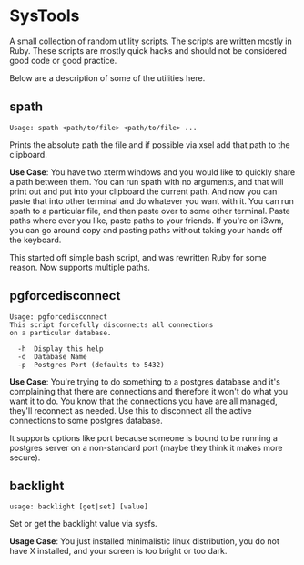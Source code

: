 # SysTools

A small collection of random utility scripts. The scripts are written mostly in Ruby. These scripts are mostly quick hacks and should not be considered good code or good practice.

Below are a description of some of the utilities here.

## spath

```
Usage: spath <path/to/file> <path/to/file> ...
```
Prints the absolute path the file and if possible via xsel add that path to the clipboard.

**Use Case**: You have two xterm windows and you would like to quickly share a path between them. You can run spath with no arguments, and that will print out and put into your clipboard the current path. And now you can paste that into other terminal and do whatever you want with it. You can run spath to a particular file, and then paste over to some other terminal. Paste paths where ever you like, paste paths to your friends. If you're on i3wm, you can go around copy and pasting paths without taking your hands off the keyboard.

This started off simple bash script, and was rewritten Ruby for some reason.
Now supports multiple paths.

## pgforcedisconnect

```
Usage: pgforcedisconnect
This script forcefully disconnects all connections
on a particular database.

  -h  Display this help
  -d  Database Name 
  -p  Postgres Port (defaults to 5432)
```

**Use Case**: You're trying to do something to a postgres database and it's complaining that there are connections and therefore it won't do what you want it to do. You know that the connections you have are all managed, they'll reconnect as needed. Use this to disconnect all the active connections to some postgres database.

It supports options like port because someone is bound to be running a postgres server on a non-standard port (maybe they think it makes more secure).

## backlight

```
usage: backlight [get|set] [value]
```

Set or get the backlight value via sysfs. 

**Usage Case**: You just installed minimalistic linux distribution, you do not have X installed, and your screen is too bright or too dark.

